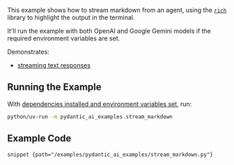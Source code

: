 This example shows how to stream markdown from an agent, using the [`rich`](https://github.com/Textualize/rich) library to highlight the output in the terminal.

It'll run the example with both OpenAI and Google Gemini models if the required environment variables are set.

Demonstrates:

* [streaming text responses](../output.md#streaming-text)

## Running the Example

With [dependencies installed and environment variables set](./setup.md#usage), run:

```bash
python/uv-run -m pydantic_ai_examples.stream_markdown
```

## Example Code

```snippet {path="/examples/pydantic_ai_examples/stream_markdown.py"}```
